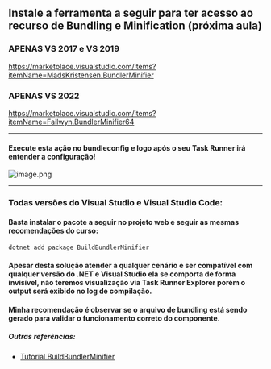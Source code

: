 ## Instale a ferramenta a seguir para ter acesso ao recurso de Bundling e Minification (próxima aula)

### APENAS VS 2017 e VS 2019
https://marketplace.visualstudio.com/items?itemName=MadsKristensen.BundlerMinifier

### APENAS VS 2022
https://marketplace.visualstudio.com/items?itemName=Failwyn.BundlerMinifier64

--- 

#### Execute esta ação no bundleconfig e logo após o seu Task Runner irá entender a configuração!

![image.png](https://desenvolvedorio.blob.core.windows.net/forum/47bdc937-ff69-4cab-acf4-dc20e0802e18.png)

---

### Todas versões do Visual Studio e Visual Studio Code:

#### Basta instalar o pacote a seguir no projeto web e seguir as mesmas recomendações do curso:

```
dotnet add package BuildBundlerMinifier
```

#### Apesar desta solução atender a qualquer cenário e ser compatível com qualquer versão do .NET e Visual Studio ela se comporta de forma invisível, não teremos visualização via Task Runner Explorer porém o output será exibido no log de compilação. 

#### Minha recomendação é observar se o arquivo de bundling está sendo gerado para validar o funcionamento correto do componente.

##### Outras referências:
- [Tutorial BuildBundlerMinifier](https://tattoocoder.com/simplifying-bundling-and-minification-asp-net-core/)

